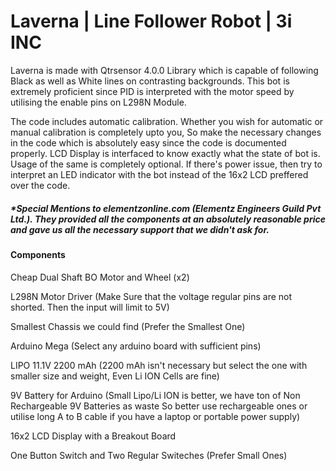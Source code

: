 # Laverna | Line Follower Robot | 3i INC

Laverna is made with Qtrsensor 4.0.0 Library which is capable of following Black as well as White lines on contrasting backgrounds. This bot is extremely proficient since PID is interpreted with the motor speed by utilising the enable pins on L298N Module. 

The code includes automatic calibration. Whether you wish for automatic or manual calibration is completely upto you, So make the necessary changes in the code which is absolutely easy since the code is documented properly. LCD Display is interfaced to know exactly what the state of bot is. Usage of the same is completely optional. If there's power issue, then try to interpret an LED indicator with the bot instead of the 16x2 LCD preffered over the code.

##### *Special Mentions to elementzonline.com (Elementz Engineers Guild Pvt Ltd.). They provided all the components at an absolutely reasonable price and gave us all the necessary support that we didn't ask for.

#### Components

Cheap Dual Shaft BO Motor and Wheel (x2)

L298N Motor Driver (Make Sure that the voltage regular pins are not shorted. Then the
input will limit to 5V)

Smallest Chassis we could find (Prefer the Smallest One)

Arduino Mega (Select any arduino board with sufficient pins)

LIPO 11.1V 2200 mAh    (2200 mAh isn't necessary but select the one with smaller size and weight, 
                        Even Li ION Cells are fine)
                        
9V Battery for Arduino (Small Lipo/Li ION is better, we have ton of Non Rechargeable 9V Batteries as waste
                        So better use rechargeable ones or utilise long A to B cable if you have a laptop or 
                        portable power supply)
                        
16x2 LCD Display with a Breakout Board

One Button Switch and Two Regular Switeches (Prefer Small Ones)
